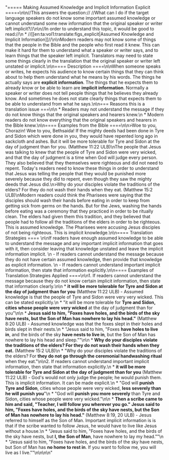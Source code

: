 "===== Making Assumed Knowledge and Implicit Information Explicit =====\n\n//This answers the question:// //What can I do if the target language speakers do not know some important assumed knowledge or cannot understand some new information that the original speaker or writer left implicit?//\n\n//In order to understand this topic, it would be good to read://\n  * //[[en:ta:vol1:translate:figs_explicit|Assumed Knowledge and Implicit Information]]//\n\nModern readers may not know some of things that the people in the Bible and the people who first read it knew. This can make it hard for them to understand what a speaker or writer says, and to learn things that the speaker left implicit. Translators may need to state some things clearly in the translation that the original speaker or writer left unstated or implicit.\n\n==== Description ====\n\nWhen someone speaks or writes, he expects his audience to know certain things that they can think about to help them understand what he means by his words. The things he actually says are **explicit information**. The things that he expects them to already know or be able to learn are **implicit information**. Normally a speaker or writer does not tell people things that he believes they already know. And sometimes he does not state clearly things that expects them to be able to understand from what he says.\n\n=== Reasons this is a translation issue ===\n\n  * Readers may not understand the message if they do not know things that the original speakers and hearers knew.\n  * Modern readers do not know everything that the original speakers and hearers in the Bible knew.\n\n==== Examples from the Bible ====\n\n>Woe to you, Chorazin! Woe to you, Bethsaida! If the mighty deeds had been done in Tyre and Sidon which were done in you, they would have repented long ago in sackcloth and ashes. But it will be more tolerable for Tyre and Sidon at the day of judgment than for you. (Matthew 11:22 ULB)\nThe people that Jesus was talking to knew that the people of Tyre and Sidon were very wicked, and that the day of judgment is a time when God will judge every person. They also believed that they themselves were righteous and did not need to repent. Today's readers need to know these things in order to understand that Jesus was telling the people that they would be punished more severely because they did to repent, even though they saw the mighty deeds that Jesus did.\n>Why do your disciples violate the traditions of the elders? For they do not wash their hands when they eat. (Matthew 15:2 ULB)\nModern readers could think the Pharisees were saying that the disciples should wash their hands before eating in order to keep from getting sick from germs on the hands. But for the Jews, washing the hands before eating was a ceremony that they practiced in order to be ritually clean. The elders had given them this tradition, and they believed that people had to follow all the traditions of the elders in order to be righteous. This is assumed knowledge. The Pharisees were accusing Jesus disciples of not being righteous. This is implicit knowledge.\n\n==== Translation Strategies ==== \n\nIf readers have enough assumed knowledge to be able to understand the message and any important implicit information that goes with it, then consider leaving that knowledge unstated and leave the implicit information implicit. \n  - If readers cannot understand the message because they do not have certain assumed knowledge, then provide that knowledge as explicit information. \n  - If readers cannot understand important implicit information, then state that information explicitly.\n\n==== Examples of Translation Strategies Applied ====\n\n1. If readers cannot understand the message because they do not know certain implicit information, then state that information clearly.\n\n  * **it will be more tolerable for __Tyre and Sidon__  at the day of judgment than for you**  (Matthew 11:22 ULB) - Assumed knowledge is that the people of Tyre and Sidon were very very wicked. This can be stated explicitly.\n    * \"it will be more tolerable for __Tyre and Sidon, cities whose people were very wicked__ at the day of judgment than for you\"\n\n  * **Jesus said to him, \"Foxes __have holes__, and the birds of the sky __have nests__, but the Son of Man has nowhere to lay his head.\"**  (Matthew 8:20 ULB) - Assumed knowledge was that the foxes slept in their holes and birds slept in their nests.\n      * \"Jesus said to him, \"Foxes __have holes to live in__, and the birds of the sky __have nests to live in__, but the Son of Man has nowhere to lay his head and sleep.\"\"\n\n  * **Why do your disciples violate the traditions of the elders? For __they do not wash their hands__  when they eat.**  (Matthew 15:2 ULB)\n      * \"Why do your disciples violate the traditions of the elders? For __they do not go through the ceremonial handwashing ritual__  when they eat.\"\n\n2. If readers cannot understand important implicit information, then state that information explicitly.\n  * **it will be more tolerable for Tyre and Sidon  at the day of judgment than for you**  (Matthew 11:22 ULB) - God's would not only judge the people; he would punish them. This is implicit information. It can be made explicit.\n    * \"God will __punish Tyre and Sidon__, cities whose people were very wicked, __less severely than he will punish you__\"\n    * \"God will __punish you more severely__ than Tyre and Sidon, cities whose people were very wicked.\"\n\n  * **Then a scribe came to him and said, \"Teacher, I will follow you wherever you go.\" Jesus said to him, \"Foxes have holes, and the birds of the sky have nests, but the Son of Man has nowhere to lay his head.\"** (Matthew 8:19, 20 ULB) - Jesus referred to himself as the Son of Man.  Important implicit information is is that if the scribe wanted to follow Jesus, he would have to live like Jesus without a house.\n      * \"Jesus said to him, \"Foxes have holes, and the birds of the sky have nests, but __I, the Son of Man__, have nowhere to lay my head.\"\"\n      * \"Jesus said to him, \"Foxes have holes, and the birds of the sky have nests, but Son of Man has __no home to rest in__. If you want to follow me, you will live as I live.\"\"\n\n\n\n"
